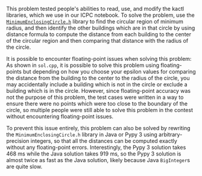 This problem tested people's abilities to read, use, and modify the kactl libraries, which we use in our ICPC notebook. To solve the problem, use the [`MinimumEnclosingCircle.h`](https://github.com/kth-competitive-programming/kactl/blob/main/content/geometry/MinimumEnclosingCircle.h) library to find the circular region of minimum radius, and then identify the other buildings which are in that circle by using distance formula to compute the distance from each building to the center of the circular region and then comparing that distance with the radius of the circle.

It is possible to encounter floating-point issues when solving this problem: As shown in `sol.cpp`, it is possible to solve this problem using floating-points but depending on how you choose your epsilon values for comparing the distance from the building to the center to the radius of the circle, you may accidentally include a building which is not in the circle or exclude a building which is in the circle. However, since floating-point accuracy was not the purpose of this problem, the test cases were written in a way to ensure there were no points which were too close to the boundary of the circle, so multiple people were still able to solve this problem in the contest without encountering floating-point issues.

To prevent this issue entirely, this problem can also be solved by rewriting the `MinimumEnclosingCircle.h` library in Java or Pypy 3 using arbitrary-precision integers, so that all the distances can be computed exactly without any floating-point errors. Interestingly, the Pypy 3 solution takes 468 ms while the Java solution takes 919 ms, so the Pypy 3 solution is almost twice as fast as the Java solution, likely because Java `BigInteger`s are quite slow.